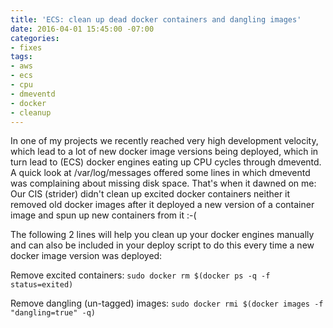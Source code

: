 ```yaml
---
title: 'ECS: clean up dead docker containers and dangling images'
date: 2016-04-01 15:45:00 -07:00
categories:
- fixes
tags:
- aws
- ecs
- cpu
- dmeventd
- docker
- cleanup
---
```


In one of my projects we recently reached very high development velocity, which lead to a lot of new docker image versions being deployed, which in turn lead to (ECS) docker engines eating up CPU cycles through dmeventd.
A quick look at /var/log/messages offered some lines in which dmeventd was complaining about missing disk space. That's when it dawned on me: Our CIS (strider) didn't clean up excited docker containers neither it removed old docker images after it deployed a new version of a container image and spun up new containers from it :-(

The following 2 lines will help you clean up your docker engines manually and can also be included in your deploy script to do this every time a new docker image version was deployed:

Remove excited containers:
`sudo docker rm $(docker ps -q -f status=exited)`

Remove dangling (un-tagged) images:
`sudo docker rmi $(docker images -f "dangling=true" -q)`